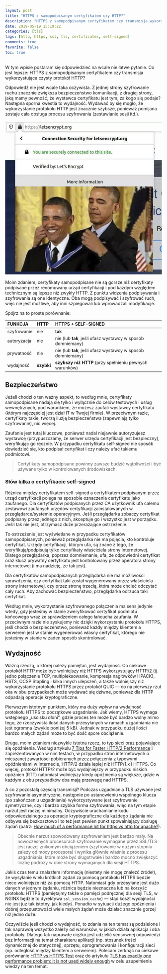 ```yaml
---
layout: post
title: "HTTPS z samopodpisanym certyfikatem czy HTTP?"
description: "HTTPS z samopodpisanym certyfikatem czy transmisja wykorzystująca czysty protokół HTTP?"
date: 2019-05-19 15:19:22
categories: [tls]
tags: [http, https, ssl, tls, certificates, self-signed]
comments: true
favorite: false
toc: true
---
```


W tym wpisie postaram się odpowiedzieć na wcale nie łatwe pytanie. Co jest lepsze: HTTPS z samopodpisanym certyfikatem czy transmisja wykorzystująca czysty protokół HTTP?

Odpowiedź nie jest wcale taka oczywista. Z jednej strony szyfrowanie ruchu znacznie zwiększa bezpieczeństwo komunikacji, z drugiej strony, jaką mamy pewność, że wystawca certyfikatu jest tym, za kogo się podaje? Następna sporna kwestia to wydajność. Wydawać by się mogło, że wykorzystanie protokołu HTTP jest znacznie szybsze, ponieważ pomijana zostaje cała obsługa procesu szyfrowania (zestawianie sesji itd.).

<p align="center">
  <img src="/assets/img/posts/self-signed_meme.jpg">
</p>

Moim zdaniem, certyfikaty samopodpisane nie są gorsze niż certyfikaty podpisane przez renomowany urząd certyfikacji i pod każdym względem technicznym są lepsze niż zwykły HTTP. Z punktu widzenia podpisywania i szyfrowania są one identyczne. Oba mogą podpisywać i szyfrować ruch, więc nie jest możliwe, aby inni szpiegowali lub wprowadzali modyfikacje.

Spójrz na to proste porównanie:

| <b>FUNKCJA</b> | <b>HTTP</b> | <b>HTTPS + SELF-SIGNED</b> |
| :---         | :---         | :---         |
| szyfrowanie | nie | **tak** |
| autoryzacja | nie | nie (lub **tak**, jeśli ufasz wystawcy w sposób domniemany) |
| prywatność | nie | nie (lub **tak**, jeśli ufasz wystawcy w sposób domniemany) |
| wydajność | **szybki** | **szybszy niż HTTP** (przy spełnieniu pewnych warunków) |

## Bezpieczeństwo

Jeżeli chodzi o ten ważny aspekt, to według mnie, certyfikaty samopodpisane nadają się tylko i wyłącznie do celów testowych i usług wewnętrznych, pod warunkiem, że możesz zaufać wystawcy certyfikatu (którym najczęściej jest dział IT w Twojej firmie). W przeciwnym razie, certyfikaty takie, tworzą iluzję bezpieczeństwa (zapewniają tylko szyfrowanie), nic więcej.

Zaufanie jest tutaj kluczowe, ponieważ nadal niejawnie autoryzujesz wystawcę (przypuszczamy, że serwer urzędu certyfikacji jest bezpieczny), weryfikując go ręcznie. W przypadku certyfikatu self-signed nie sposób dowiedzieć się, kto podpisał certyfikat i czy należy ufać takiemu podmiotowi.

  > Certyfikaty samopodpisane powinny zawsze budzić wątpliwości i być używane tylko w kontrolowanych środowiskach.

### Słów kilka o certyfikacie self-signed

Różnica między certyfikatem self-signed a certyfikatem podpisanym przez urząd certyfikacji polega na sposobie oznaczenia certyfikatu jako zaufanego. Dla certyfikatów podpisanych przez CA użytkownik ufa całemu zestawowi zaufanych urzędów certyfikacji zainstalowanych w przeglądarce/systemie operacyjnym. Jeśli przeglądarka zobaczy certyfikat podpisany przez jednego z nich, akceptuje go i wszystko jest w porządku. Jeśli tak nie jest, otrzymasz duże przerażające ostrzeżenie.

To ostrzeżenie jest wyświetlane w przypadku certyfikatów samopodpisanych, ponieważ przeglądarka nie ma pojęcia, kto kontroluje certyfikat. Urzędy certyfikacji, którym ufa, są znane z tego, że weryfikują/podpisują tylko certyfikaty właściciela strony internetowej. Dlatego przeglądarka, poprzez domniemanie, ufa, że ​​odpowiedni certyfikat oraz klucz prywatny certyfikatu jest kontrolowany przez operatora strony internetowej (i ma nadzieję, że tak jest).

Dla certyfikatów samopodpisanych przeglądarka nie ma możliwości sprawdzenia, czy certyfikat taki został wygenerowany przez właściciela strony internetowej, czy przez stronę trzecią, która może chcieć odczytać cały ruch. Aby zachować bezpieczeństwo, przeglądarka odrzuca taki certyfikat.

Według mnie, wykorzystanie szyfrowanego połączenia ma sens jedynie wtedy, gdy jesteśmy w stanie zweryfikować certyfikat podmiotu końcowego wraz ze sprawdzeniem całego łańcucha zaufania. W przeciwnym razie nie zyskujemy nic dzięki wykorzystaniu protokołu HTTPS, jeśli chodzi o bezpieczeństwo, ponieważ każdy między klientem a serwerem jest w stanie wygenerować własny certyfikat, którego nie jesteśmy w stanie w żaden sposób skontrolować.

## Wydajność

Ważną rzeczą, o której należy pamiętać, jest wydajność. Co ciekawe protokół HTTP może być wolniejszy niż HTTPS wykorzystujący HTTP/2 (tj. jedno połączenie TCP, multipleksowanie, kompresja nagłówków HPACK), HSTS, OCSP Stapling i kilka innych ulepszeń, a także wolniejszy niż wykorzystanie protokołu HTTPS przez protokół QUIC — co na pierwszy rzut oka w obu przypadkach może wydawać się dziwne, ponieważ dla HTTP odpadają operacje kryptograficzne.

Pierwszym istotnym punktem, który ma duży wpływ na wydajność protokołu HTTPS to początkowe uzgadnianie. Jak wiemy, HTTPS wymaga wstępnego „uścisku dłoni”, gdzie proces ten może być bardzo wolny mimo tego, że rzeczywista ilość danych przesyłanych w ramach uzgadniania nie jest ogromna (zwykle poniżej 5 kB). Jednak w przypadku dużej ilości bardzo małych żądań może to być dość spore obciążenie.

Druga, moim zdaniem niezwykle istotna rzecz, to typ sieci oraz pojawiające się opóźnienia. Według artykułu [7 Tips for Faster HTTP/2 Performance](https://dzone.com/articles/7-tips-for-faster-http2-performance) i zaprezentowanych w nim testach, w przypadku stron internetowych o mieszanej zawartości pobieranych przez połączenia z typowymi opóźnieniami w Internecie, HTTP/2 działa lepiej niż HTTP/1.x i HTTPS. Co więcej, protokół HTTP/2 może być wydajniejszy w przypadku niskich opóźnień (RTT) natomiast wolniejszy kiedy opóźnienia są większe, gdzie w każdym z obu przypadków oba mają przewagę nad HTTPS.

A co z pozostałą częścią transmisji? Podczas uzgadniania TLS używane jest szyfrowanie asymetryczne, następnie po ustanowieniu wspólnego klucza (po zakończeniu uzgadniania) wykorzystywane jest szyfrowanie symetryczne, czyli bardzo szybka forma szyfrowania, więc na tym etapie narzut jest raczej minimalny. Oczywiście uruchamianie kodu odpowiedzialnego za operacje kryptograficzne dla każdego żądania nie odbywa się bezkosztowo i to też jest pewien punkt spowalniający obsługę żądań (patrz: [How much of a performance hit for https vs http for apache?](https://serverfault.com/q/43692)).

  > Obecnie narzut spowodowany szyfrowaniem jest bardzo mały. Na nowoczesnych procesorach szyfrowanie wymagane przez SSL/TLS jest raczej znikomym obciążeniem (szyfrowanie w dużym stopniu zależy od mocy procesora) i wynika głównie właśnie z procesu uzgadniania, które może być długotrwałe i bardzo mocno zwiększyć liczbę podróży w obie strony wymaganych dla sesji HTTPS.

Jakiś czas temu znalazłem informację (niestety nie mogę znaleźć źródeł), że wysyłanie wielu krótkich żądań za pomocą protokołu HTTPS będzie nieco wolniejsze niż za pomocą HTTP. Natomiast gdy przesyłane jest dużo danych w jednym żądaniu, różnica będzie nieznaczna lub na korzyść protokołu HTTPS (pamiętajmy także o pamięci podręcznej dla sesji TLS, w NGINX będzie to dyrektywa `ssl_session_cache`) — stąd koszt wydajności nie jest już tak istotny, jak kiedyś. Ponadto w sytuacji dużego opóźnienia i dobrej przepustowości wiele małych żądań może działać znacznie gorzej niż jedno duże.

Oczywiście jeśli chodzi o wydajność, to zdania na ten temat są podzielone i tak naprawdę wszystko zależy od warunków, w jakich działa aplikacja i oba protokoły. Dlatego tak naprawdę ciężko jest udzielić sensownej odpowiedzi bez informacji na temat charakteru aplikacji (np. stosunek treści dynamicznej do statycznej), sprzętu, oprogramowania i konfiguracji sieci (np. odległość między klientem a serwerem). Polecam zerknąć na ciekawe porównanie [HTTP vs HTTPS Test](http://www.httpvshttps.com/) oraz do artykułu [TLS has exactly one performance problem: it is not used widely enough](https://istlsfastyet.com/) w celu uzupełnienia wiedzy na ten temat.
